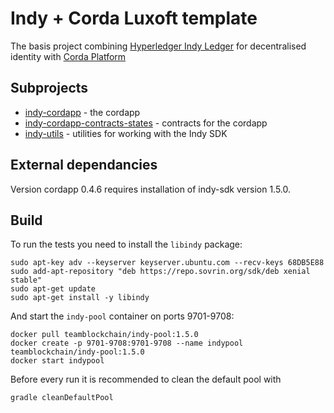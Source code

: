 # Indy + Corda Luxoft template

The basis project combining [Hyperledger Indy Ledger](https://www.hyperledger.org/projects/hyperledger-indy) for decentralised identity with [Corda Platform](https://www.corda.net/index.html)



## Subprojects

- [indy-cordapp](cordapp/README.md) - the cordapp
- [indy-cordapp-contracts-states](cordapp-contracts-states/README.md) - contracts for the cordapp
- [indy-utils](indy-utils/README.md) - utilities for working with the Indy SDK

## External dependancies

Version cordapp 0.4.6 requires installation of indy-sdk version 1.5.0.

## Build

To run the tests you need to install the `libindy` package:

    sudo apt-key adv --keyserver keyserver.ubuntu.com --recv-keys 68DB5E88
    sudo add-apt-repository "deb https://repo.sovrin.org/sdk/deb xenial stable"
    sudo apt-get update
    sudo apt-get install -y libindy

And start the `indy-pool` container on ports 9701-9708: 

    docker pull teamblockchain/indy-pool:1.5.0
    docker create -p 9701-9708:9701-9708 --name indypool teamblockchain/indy-pool:1.5.0
    docker start indypool
    
Before every run it is recommended to clean the default pool with 

    gradle cleanDefaultPool